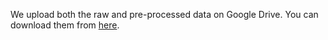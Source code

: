 We upload both the raw and pre-processed data on Google Drive. You can download them from [here](https://drive.google.com/file/d/1Hcw_c8Qc3H2szKXQ5jR1TE_cCDB4HVYw/view?usp=drive_link).
